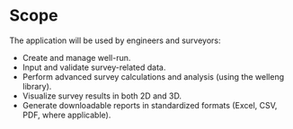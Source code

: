 # Scope

The application will be used by engineers and surveyors:

* Create and manage well-run.
* Input and validate survey-related data.
* Perform advanced survey calculations and analysis (using the welleng library).
* Visualize survey results in both 2D and 3D.
* Generate downloadable reports in standardized formats (Excel, CSV, PDF, where applicable).
